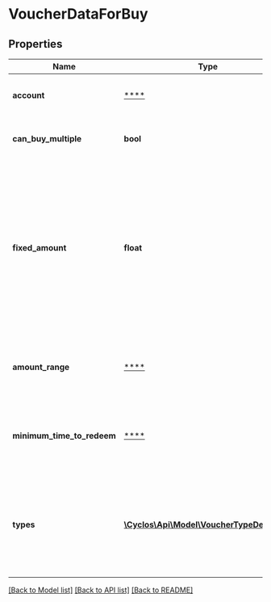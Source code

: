 # VoucherDataForBuy

## Properties
Name | Type | Description | Notes
------------ | ------------- | ------------- | -------------
**account** | [****](.md) | The account from which the buy will be debited | [optional] 
**can_buy_multiple** | **bool** | If user can buy multiple vouchers at same time | [optional] 
**fixed_amount** | **float** | Returned if there is a fixed amount for bought vouchers. Is kept for backwards compatibility, because the &#x60;amountRange&#x60; is enough to return this information (when &#x60;min&#x60; and &#x60;max&#x60; are the same amount) | [optional] 
**amount_range** | [****](.md) | Returned if there is a minimum / maximum amount for buying | [optional] 
**minimum_time_to_redeem** | [****](.md) | Returned if there is a minimum time to be elapsed before bought vouchers can be redeemed | [optional] 
**types** | [**\Cyclos\Api\Model\VoucherTypeDetailed[]**](VoucherTypeDetailed.md) | The list of voucher types the authenticated user can buy to another user (or himself). Only if no type parameter is given. | [optional] 

[[Back to Model list]](../../README.md#documentation-for-models) [[Back to API list]](../../README.md#documentation-for-api-endpoints) [[Back to README]](../../README.md)

